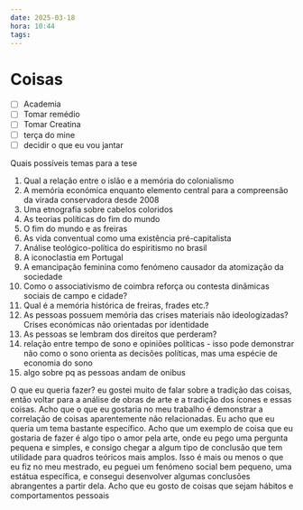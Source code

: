 ```yaml
---
date: 2025-03-18
hora: 10:44
tags:
---
```





# Coisas
- [ ] Academia
- [ ] Tomar remédio
- [ ] Tomar Creatina
- [ ] terça do mine 
- [ ] decidir o que eu vou jantar

Quais possíveis temas para a tese

1. Qual a relação entre o islão e a memória do colonialismo
2. A memória económica enquanto elemento central para a compreensão da virada conservadora desde 2008
3. Uma etnografia sobre cabelos coloridos
4. As teorias políticas do fim do mundo
5. O fim do mundo e as freiras
6. As vida conventual como uma existência pré-capitalista
7. Análise teológico-política do espiritismo no brasil
8. A iconoclastia em Portugal 
9. A emancipação feminina como fenómeno causador da atomização da sociedade
10. Como o associativismo de coimbra reforça ou contesta dinâmicas sociais de campo e cidade?
11. Qual é a memória histórica de freiras, frades etc.?
12. As pessoas possuem memória das crises materiais não ideologizadas? Crises económicas não orientadas por identidade
13. As pessoas se lembram dos direitos que perderam?
14. relação entre tempo de sono e opiniões políticas - isso pode demonstrar não como o sono orienta as decisões políticas, mas uma espécie de economia do sono
15. algo sobre pq as pessoas andam de onibus

O que eu queria fazer? eu gostei muito de falar sobre a tradição das coisas, então voltar para a análise de obras de arte e a tradição dos ícones e essas coisas. 
Acho que o que eu gostaria no meu trabalho é demonstrar a correlação de coisas aparentemente não relacionadas. 
Eu acho que eu queria um tema bastante específico. 
Acho que um exemplo de coisa que eu gostaria de fazer é algo tipo o amor pela arte, onde eu pego uma pergunta pequena e simples, e consigo chegar a algum tipo de conclusão que tem utilidade para quadros teóricos mais amplos. 
Isso é mais ou menos o que eu fiz no meu mestrado, eu peguei um fenómeno social bem pequeno, uma estátua específica, e consegui desenvolver algumas conclusões abrangentes a partir dela. 
Acho que eu gosto de coisas que sejam hábitos e comportamentos pessoais